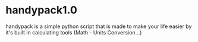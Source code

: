 # handypack1.0
handypack is a simple python script that is made to make your life easier by it's built in calculating tools (Math - Units Conversion...)
